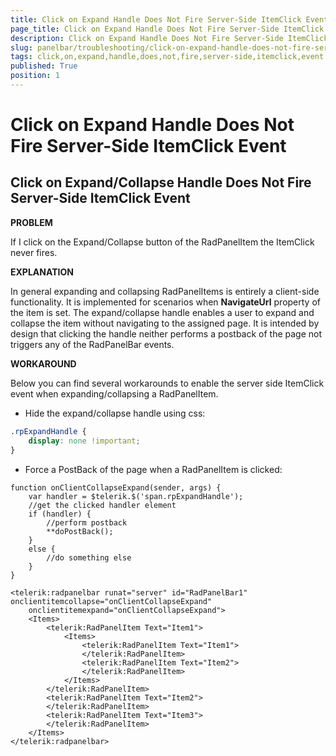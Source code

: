 ```yaml
---
title: Click on Expand Handle Does Not Fire Server-Side ItemClick Event
page_title: Click on Expand Handle Does Not Fire Server-Side ItemClick Event | RadPanelBar for ASP.NET AJAX Documentation
description: Click on Expand Handle Does Not Fire Server-Side ItemClick Event
slug: panelbar/troubleshooting/click-on-expand-handle-does-not-fire-server-side-itemclick-event
tags: click,on,expand,handle,does,not,fire,server-side,itemclick,event
published: True
position: 1
---
```


# Click on Expand Handle Does Not Fire Server-Side ItemClick Event



## Click on Expand/Collapse Handle Does Not Fire Server-Side ItemClick Event

**PROBLEM**

If I click on the Expand/Collapse button of the RadPanelItem the ItemClick never fires.

**EXPLANATION**

In general expanding and collapsing RadPanelItems is entirely a client-side functionality. It is implemented for scenarios when **NavigateUrl** property of the item is set. The expand/collapse handle enables a user to expand and collapse the item without navigating to the assigned page. It is intended by design that clicking the handle neither performs a postback of the page not triggers any of the RadPanelBar events.

**WORKAROUND**

Below you can find several workarounds to enable the server side ItemClick event when expanding/collapsing a RadPanelItem.

* Hide the expand/collapse handle using css:

````CSS
.rpExpandHandle {
    display: none !important;
}
````



* Force a PostBack of the page when a RadPanelItem is clicked:

````ASPNET
function onClientCollapseExpand(sender, args) {
    var handler = $telerik.$('span.rpExpandHandle');
    //get the clicked handler element
    if (handler) {
        //perform postback
        **doPostBack();
    }
    else {
        //do something else
    }
}
````



````ASPNET
<telerik:radpanelbar runat="server" id="RadPanelBar1" onclientitemcollapse="onClientCollapseExpand"
    onclientitemexpand="onClientCollapseExpand">
    <Items>
        <telerik:RadPanelItem Text="Item1">
            <Items>
                <telerik:RadPanelItem Text="Item1">
                </telerik:RadPanelItem>
                <telerik:RadPanelItem Text="Item2">
                </telerik:RadPanelItem>
            </Items>
        </telerik:RadPanelItem>
        <telerik:RadPanelItem Text="Item2">
        </telerik:RadPanelItem>
        <telerik:RadPanelItem Text="Item3">
        </telerik:RadPanelItem>
    </Items>
</telerik:radpanelbar>
````


